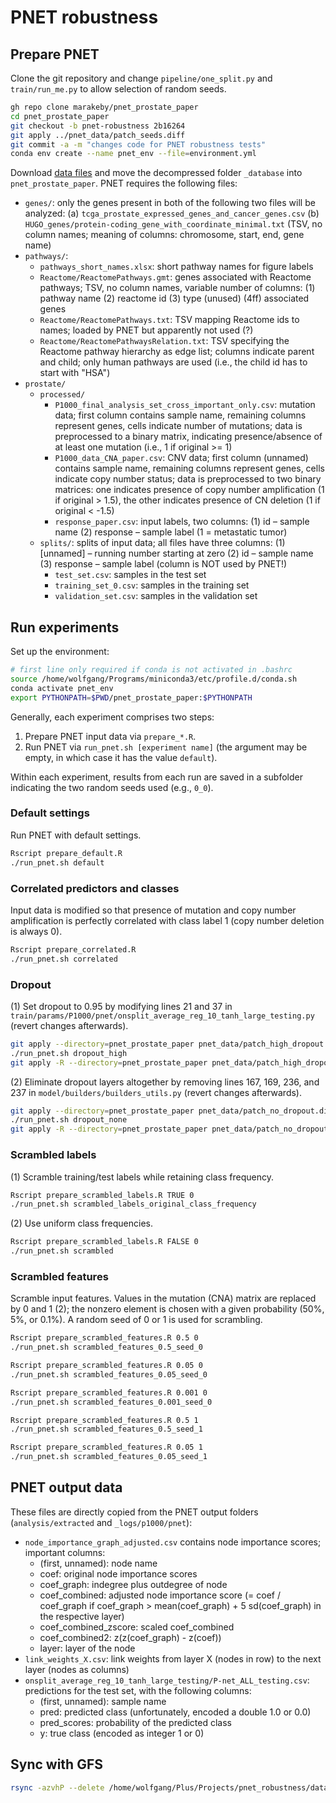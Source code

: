 # PNET robustness

## Prepare PNET

Clone the git repository and change `pipeline/one_split.py` and `train/run_me.py` to allow selection of random seeds.

```bash
gh repo clone marakeby/pnet_prostate_paper
cd pnet_prostate_paper
git checkout -b pnet-robustness 2b16264
git apply ../pnet_data/patch_seeds.diff
git commit -a -m "changes code for PNET robustness tests"
conda env create --name pnet_env --file=environment.yml
```

Download [data files](https://drive.google.com/uc?id=17nssbdUylkyQY1ebtxsIw5UzTAd0zxWb&export=download) and move the decompressed folder `_database` into `pnet_prostate_paper`. PNET requires the following files:

- `genes/`: only the genes present in both of the following two files will be analyzed:
            (a) `tcga_prostate_expressed_genes_and_cancer_genes.csv`
            (b) `HUGO_genes/protein-coding_gene_with_coordinate_minimal.txt`
                 (TSV, no column names; meaning of columns: chromosome, start, end, gene name)
- `pathways/`:
  - `pathways_short_names.xlsx`: short pathway names for figure labels
  - `Reactome/ReactomePathways.gmt`:
    genes associated with Reactome pathways;
    TSV, no column names, variable number of columns:
    (1) pathway name
    (2) reactome id
    (3) type (unused)
    (4ff) associated genes
  - `Reactome/ReactomePathways.txt`:
    TSV mapping Reactome ids to names;
    loaded by PNET but apparently not used (?)
  - `Reactome/ReactomePathwaysRelation.txt`:
    TSV specifying the Reactome pathway hierarchy as edge list;
    columns indicate parent and child;
    only human pathways are used (i.e., the child id has to start with "HSA")
- `prostate/`
  - `processed/`
    - `P1000_final_analysis_set_cross_important_only.csv`: mutation data;
      first column contains sample name,
      remaining columns represent genes,
      cells indicate number of mutations;
      data is preprocessed to a binary matrix, indicating presence/absence
      of at least one mutation (i.e., 1 if original >= 1)
    - `P1000_data_CNA_paper.csv`: CNV data;
      first column (unnamed) contains sample name,
      remaining columns represent genes,
      cells indicate copy number status;
      data is preprocessed to two binary matrices:
      one indicates presence of copy number amplification (1 if original > 1.5),
      the other indicates presence of CN deletion (1 if original < -1.5)
    - `response_paper.csv`: input labels, two columns:
                            (1) id – sample name
                            (2) response – sample label (1 = metastatic tumor)
  - `splits/`: splits of input data; all files have three columns:
               (1) [unnamed] – running number starting at zero
               (2) id – sample name
               (3) response – sample label (column is NOT used by PNET!)
    - `test_set.csv`: samples in the test set
    - `training_set_0.csv`: samples in the training set
    - `validation_set.csv`: samples in the validation set



## Run experiments

Set up the environment:

``` bash
# first line only required if conda is not activated in .bashrc
source /home/wolfgang/Programs/miniconda3/etc/profile.d/conda.sh
conda activate pnet_env
export PYTHONPATH=$PWD/pnet_prostate_paper:$PYTHONPATH
```

Generally, each experiment comprises two steps:
1. Prepare PNET input data via `prepare_*.R`.
2. Run PNET via `run_pnet.sh [experiment name]` (the argument may be empty, in which case it has the value `default`).

Within each experiment, results from each run are saved in a subfolder indicating the two random seeds used (e.g., `0_0`).


### Default settings

Run PNET with default settings.

```bash
Rscript prepare_default.R
./run_pnet.sh default
```


### Correlated predictors and classes

Input data is modified so that presence of mutation and copy number amplification is perfectly correlated with class label 1 (copy number deletion is always 0).

```bash
Rscript prepare_correlated.R
./run_pnet.sh correlated
```


### Dropout

(1) Set dropout to 0.95 by modifying lines 21 and 37 in `train/params/P1000/pnet/onsplit_average_reg_10_tanh_large_testing.py` (revert changes afterwards).

```bash
git apply --directory=pnet_prostate_paper pnet_data/patch_high_dropout.diff
./run_pnet.sh dropout_high
git apply -R --directory=pnet_prostate_paper pnet_data/patch_high_dropout.diff
```

(2) Eliminate dropout layers altogether by removing lines 167, 169, 236, and 237 in `model/builders/builders_utils.py` (revert changes afterwards).

```bash
git apply --directory=pnet_prostate_paper pnet_data/patch_no_dropout.diff
./run_pnet.sh dropout_none
git apply -R --directory=pnet_prostate_paper pnet_data/patch_no_dropout.diff
```


### Scrambled labels

(1) Scramble training/test labels while retaining class frequency.

```bash
Rscript prepare_scrambled_labels.R TRUE 0
./run_pnet.sh scrambled_labels_original_class_frequency
```

(2) Use uniform class frequencies.

```bash
Rscript prepare_scrambled_labels.R FALSE 0
./run_pnet.sh scrambled
```


### Scrambled features

Scramble input features. Values in the mutation (CNA) matrix are replaced by 0 and 1 (2); the nonzero element is chosen with a given probability (50%, 5%, or 0.1%). A random seed of 0 or 1 is used for scrambling.

```bash
Rscript prepare_scrambled_features.R 0.5 0
./run_pnet.sh scrambled_features_0.5_seed_0

Rscript prepare_scrambled_features.R 0.05 0
./run_pnet.sh scrambled_features_0.05_seed_0

Rscript prepare_scrambled_features.R 0.001 0
./run_pnet.sh scrambled_features_0.001_seed_0

Rscript prepare_scrambled_features.R 0.5 1
./run_pnet.sh scrambled_features_0.5_seed_1

Rscript prepare_scrambled_features.R 0.05 1
./run_pnet.sh scrambled_features_0.05_seed_1
```



## PNET output data

These files are directly copied from the PNET output folders (`analysis/extracted` and `_logs/p1000/pnet`):

- `node_importance_graph_adjusted.csv` contains node importance scores; important columns:
  - (first, unnamed): node name
  - coef: original node importance scores
  - coef_graph: indegree plus outdegree of node
  - coef_combined: adjusted node importance score (= coef / coef_graph if coef_graph > mean(coef_graph) + 5 sd(coef_graph) in the respective layer)
  - coef_combined_zscore: scaled coef_combined
  - coef_combined2: z(z(coef_graph) - z(coef))
  - layer: layer of the node
- `link_weights_X.csv`: link weights from layer X (nodes in row) to the next layer (nodes as columns)
- `onsplit_average_reg_10_tanh_large_testing/P-net_ALL_testing.csv`: predictions for the test set, with the following columns:
  - (first, unnamed): sample name
  - pred: predicted class (unfortunately, encoded a double 1.0 or 0.0)
  - pred_scores: probability of the predicted class
  - y: true class (encoded as integer 1 or 0)



## Sync with GFS

```bash
rsync -azvhP --delete /home/wolfgang/Plus/Projects/pnet_robustness/data/ /mnt/agfortelny/people/wskala/pnet_robustness/data
```
